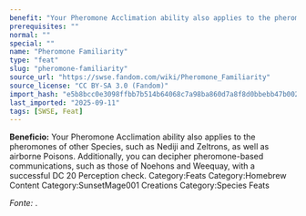 ```yaml
---
benefit: "Your Pheromone Acclimation ability also applies to the pheromones of other Species, such as Nediji and Zeltrons, as well as airborne Poisons. Additionally, you can decipher pheromone-based communications, such as those of Noehons and Weequay, with a successful DC 20 Perception check. Category:Feats Category:Homebrew Content Category:SunsetMage001 Creations Category:Species Feats"
prerequisites: ""
normal: ""
special: ""
name: "Pheromone Familiarity"
type: "feat"
slug: "pheromone-familiarity"
source_url: "https://swse.fandom.com/wiki/Pheromone_Familiarity"
source_license: "CC BY-SA 3.0 (Fandom)"
import_hash: "e5b8bcc0e3098ffbb7b514b64068c7a98ba860d7a8f8d0bbebb47b00287b1892"
last_imported: "2025-09-11"
tags: [SWSE, Feat]
---
```

**Beneficio:** Your Pheromone Acclimation ability also applies to the pheromones of other Species, such as Nediji and Zeltrons, as well as airborne Poisons. Additionally, you can decipher pheromone-based communications, such as those of Noehons and Weequay, with a successful DC 20 Perception check. Category:Feats Category:Homebrew Content Category:SunsetMage001 Creations Category:Species Feats

*Fonte:* .